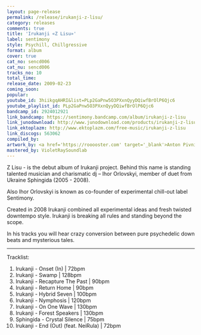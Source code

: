 ```yaml
---
layout: page-release
permalink: /release/irukanji-z-lisu/
category: releases
comments: true
title: 'Irukanji «Z Lisu»'
label: sentimony
style: Psychill, Chillgressive
format: album
cover: true
cat_no: sencd006
cat_nu: sencd006
tracks_no: 10
total_time: 
release_date: 2009-02-23
coming_soon: 
popular: 
youtube_id: 3hiikgqAHRI&list=PLp2GaPnw5O3PXxnQyyDQiwfBrOlP6Qjc6
youtube_playlist_id: PLp2GaPnw5O3PXxnQyyDQiwfBrOlP6Qjc6
bandcamp_id: 2924012921
link_bandcamp: https://sentimony.bandcamp.com/album/irukanji-z-lisu
link_junodownload: http://www.junodownload.com/products/irukanji-z-lisu/1507880-02
link_ektoplazm: http://www.ektoplazm.com/free-music/irukanji-z-lisu
link_discogs: 563062
compiled_by: 
artwork_by: <a href='https://rooooster.com' target='_blank'>Anton Pivniuk</a>
mastered_by: VioletRaySoundlab
---
```


Z Lisu - is the debut album of Irukanji project. Behind this name is standing talented musician and charismatic dj – Ihor Orlovskyi, member of duet from Ukraine Sphingida (2005 - 2008).

Also Ihor Orlovskyi is known as co-founder of experimental chill-out label Sentimony.

Created in 2008 Irukanji combined all experimental ideas and fresh twisted downtempo style. Irukanji is breaking all rules and standing beyond the scope.

In his tracks you will hear crazy conversion between pure psychedelic down beats and mysterious tales.

---
Tracklist:

01. Irukanji - Onset (In) \| 72bpm
02. Irukanji - Swamp \| 128bpm
03. Irukanji - Recapture The Past \| 90bpm
04. Irukanji - Return Home \| 90bpm
05. Irukanji - Hybrid Seven \| 100bpm
06. Irukanji - Nymphosis \| 120bpm
07. Irukanji - On One Wave \| 130bpm
08. Irukanji - Forest Speakers \| 130bpm
09. Sphingida - Crystal Silence \| 75bpm
10. Irukanji - End (Out) (feat. NeiRula) \| 72bpm


